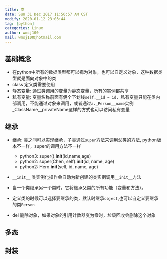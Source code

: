```yaml
---
title: 类
date: Sun 31 Dec 2017 11:50:57 AM CST
modify: 2020-01-12 23:03:44 
tag: [python]
categories: Linux
author: wmsj100
mail: wmsj100@hotmail.com
---
```


## 基础概念

- 在python中所有的数据类型都可以视为对象，也可以自定义对象，这种数据类型就是面向对象中的类
- class 定义类需要使用
- 静态变量: 通过类调用的变量为静态变量，所有的实例都共享
- 私有变量: 变量名称前面有俩个下划线`self.__id = id`，私有变量只能在类内部调用，不能通过对象来调用，或者通过`a._Person__name`实例_ClassName__privateName这样的方式也可以访问私有变量

## 继承

- 继承: 类之间可以实现继承，子类通过`super`方法来调用父类的方法, python版本不一样，super的调用方法不一样
	- python3: super().__init__(id,name,age)
	- python2: super(Chen, self).__init__(id, name, age)
	- python2: Hero.__init__(self, id, name, age)

- `__init__` 类实例化操作会自动为新创建的类实例调用`__init__`方法

- 当一个类继承另一个类时，它将继承父类的所有功能（变量和方法）。

- 定义类的时候可以选择要继承的类，默认时继承`object`,也可以自定义要继承的类`Person`

- del 删除对象，如果对象的引用计数器变为零时，垃圾回收会删除这个对象

## 多态

## 封装
